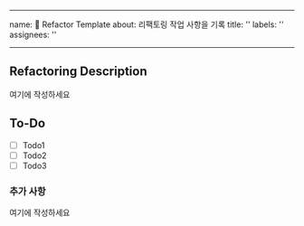 
---
name: 🔨 Refactor Template
about: 리팩토링 작업 사항을 기록
title: ''
labels: ''
assignees: ''

---

<!-- "여기에 작성하세요" 는 지우고 작성하세요 🙏🏻 -->

## Refactoring Description
<!-- 어떤 리팩토링 작업을 했는지 간결하게 적어주세요 -->
여기에 작성하세요

## To-Do
<!-- 해당 리팩토링 작업과 관련해서 한 일에 대해 적어주세요 -->
- [ ] Todo1
- [ ] Todo2
- [ ] Todo3

### 추가 사항
<!-- 해당 리팩토링 작업에 대한 추가적인 정보를 알려주세요 -->
여기에 작성하세요
